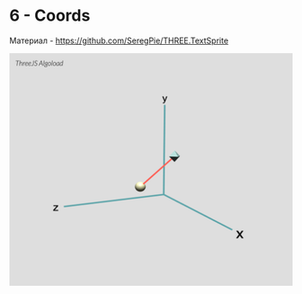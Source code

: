 # 6 - Coords

Материал - <https://github.com/SeregPie/THREE.TextSprite>

![Alt text](./screenshot.png?raw=true "screenshot")
